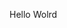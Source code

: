 Hello Wolrd












































































































































































































































































































